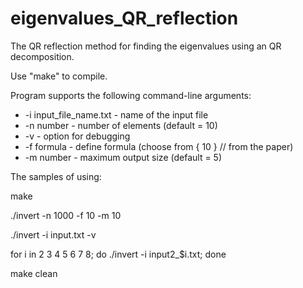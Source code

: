 # eigenvalues_QR_reflection
The QR reflection method for finding the eigenvalues using an QR decomposition.

Use "make" to compile.

Program supports the following command-line arguments:
  * -i input_file_name.txt - name of the input file
  * -n number - number of elements (default = 10)
  * -v - option for debugging
  * -f formula - define formula (choose from { 10 } // from the paper)
  * -m number - maximum output size (default = 5)
  
  The samples of using:
  
  make
  
  ./invert -n 1000 -f 10 -m 10
  
  ./invert -i input.txt -v
  
  for i in 2 3 4 5 6 7 8; do ./invert -i input2_$i.txt; done
  
  make clean
